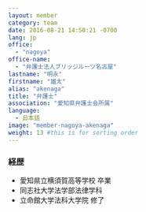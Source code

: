 ```yaml
---
layout: member
category: team
date: 2016-08-21 14:50:21 -0700
lang: jp
office:
  - "nagoya"
office-name:
  - "弁護士法人ブリッジルーツ名古屋"
lastname: "明永"
firstname: "雄太"
alias: "akenaga"
title: "弁護士"
association: "愛知県弁護士会所属"
language:
  - 日本語
image: "member-nagoya-akenaga"
weight: 13 #this is for sorting order
---
```


### 経歴
- 愛知県立横須賀高等学校 卒業
- 同志社大学法学部法律学科
- 立命館大学法科大学院 修了
